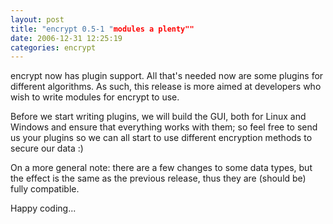 ```yaml
---
layout: post
title: "encrypt 0.5-1 "modules a plenty""
date: 2006-12-31 12:25:19
categories: encrypt
---
```

encrypt now has plugin support. All that's needed now are some plugins for different algorithms. As such, this release is more aimed at developers who wish to write modules for encrypt to use.

Before we start writing plugins, we will build the GUI, both for Linux and Windows and ensure that everything works with them; so feel free to send us your plugins so we can all start to use different encryption methods to secure our data :)

On a more general note: there are a few changes to some data types, but the effect is the same as the previous release, thus they are (should be) fully compatible.

Happy coding...
